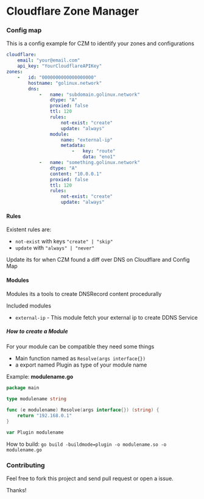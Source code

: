 # Cloudflare Zone Manager

### Config map
 This is a config example for CZM to identify your zones and configurations

```yaml
cloudflare:
    email: "your@email.com"
    api_key: "YourCloudflareAPIKey"
zones:
    -   id: "0000000000000000000"
        hostname: "golinux.network"
        dns:
            -   name: "subdomain.golinux.network"
                dtype: "A"
                proxied: false
                ttl: 120
                rules:
                    not-exist: "create"
                    update: "always"
                module:
                    name: "external-ip"
                    metadata:
                        -   key: "route"
                            data: "eno1"
            -   name: "something.golinux.network"
                dtype: "A"
                content: "10.0.0.1"
                proxied: false
                ttl: 120
                rules:
                    not-exist: "create"
                    update: "always"
```

#### Rules

Existent rules are:
 - `not-exist` with keys `"create" | "skip"`
 - `update` with `"always" | "never"`
 
 Update its for when CZM found a diff over DNS on Cloudflare and Config Map
 

#### Modules
Modules its a tools to create DNSRecord content procedurally

Included modules
 - `external-ip` - This module fetch your external ip to create DDNS Service
 
##### How to create a Module

For your module can be compatible they need some things

- Main function named as `Resolve(args interface{})`
- a export named Plugin as type of your module name

Example: **modulename.go**
```go
package main

type modulename string

func (e modulename) Resolve(args interface{}) (string) {
	return "192.168.0.1"
}

var Plugin modulename
```

How to build:
`go build -buildmode=plugin -o modulename.so -o modulename.go`


### Contributing

Feel free to fork this project and send pull request or open a issue.

Thanks!